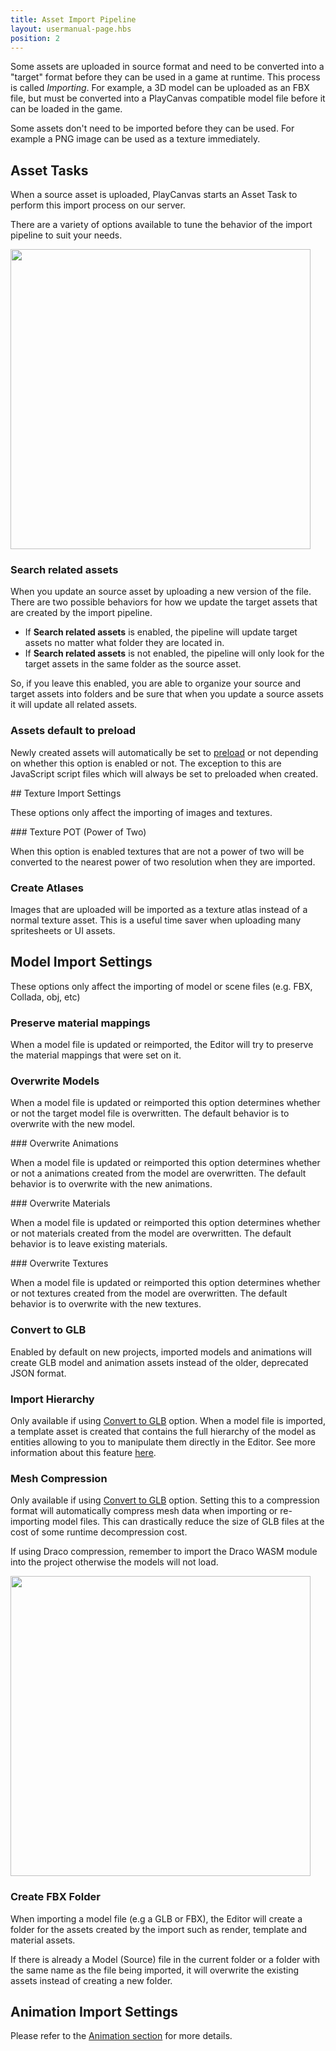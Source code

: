 ```yaml
---
title: Asset Import Pipeline
layout: usermanual-page.hbs
position: 2
---
```


Some assets are uploaded in source format and need to be converted into a "target" format before they can be used in a game at runtime. This process is called *Importing*. For example, a 3D model can be uploaded as an FBX file, but must be converted into a PlayCanvas compatible model file before it can be loaded in the game.

Some assets don't need to be imported before they can be used. For example a PNG image can be used as a texture immediately.

## Asset Tasks

When a source asset is uploaded, PlayCanvas starts an Asset Task to perform this import process on our server.

There are a variety of options available to tune the behavior of the import pipeline to suit your needs.

<img loading="lazy" src="/images/user-manual/assets/import-pipeline/asset-tasks.png" width="480px">

### Search related assets

When you update an source asset by uploading a new version of the file. There are two possible behaviors for how we update the target assets that are created by the import pipeline.

* If **Search related assets** is enabled, the pipeline will update target assets no matter what folder they are located in.
* If **Search related assets** is not enabled, the pipeline will only look for the target assets in the same folder as the source asset.

So, if you leave this enabled, you are able to organize your source and target assets into folders and be sure that when you update a source assets it will update all related assets.

### Assets default to preload

Newly created assets will automatically be set to [preload][2] or not depending on whether this option is enabled or not. The exception to this are JavaScript script files which will always be set to preloaded when created.

## Texture Import Settings

These options only affect the importing of images and textures.

### Texture POT (Power of Two)

When this option is enabled textures that are not a power of two will be converted to the nearest power of two resolution when they are imported.

### Create Atlases

Images that are uploaded will be imported as a texture atlas instead of a normal texture asset. This is a useful time saver when uploading many spritesheets or UI assets.

## Model Import Settings

These options only affect the importing of model or scene files (e.g. FBX, Collada, obj, etc)

### Preserve material mappings

When a model file is updated or reimported, the Editor will try to preserve the material mappings that were set on it.

### Overwrite Models

When a model file is updated or reimported this option determines whether or not the target model file is overwritten. The default behavior is to overwrite with the new model.

### Overwrite Animations

When a model file is updated or reimported this option determines whether or not a animations created from the model are overwritten. The default behavior is to overwrite with the new animations.

### Overwrite Materials

When a model file is updated or reimported this option determines whether or not materials created from the model are overwritten. The default behavior is to leave existing materials.

### Overwrite Textures

When a model file is updated or reimported this option determines whether or not textures created from the model are overwritten. The default behavior is to overwrite with the new textures.

### Convert to GLB

Enabled by default on new projects, imported models and animations will create GLB model and animation assets instead of the older, deprecated JSON format.

### Import Hierarchy

Only available if using [Convert to GLB](#convert-to-glb) option. When a model file is imported, a template asset is created that contains the full hierarchy of the model as entities allowing to you to manipulate them directly in the Editor. See more information about this feature [here][3].

### Mesh Compression

Only available if using [Convert to GLB](#convert-to-glb) option. Setting this to a compression format will automatically compress mesh data when importing or re-importing model files. This can drastically reduce the size of GLB files at the cost of some runtime decompression cost.

If using Draco compression, remember to import the Draco WASM module into the project otherwise the models will not load.

<img loading="lazy" src="/images/user-manual/assets/import-pipeline/draco-import-button.png" width="480px">

### Create FBX Folder

When importing a model file (e.g a GLB or FBX), the Editor will create a folder for the assets created by the import such as render, template and material assets.

If there is already a Model (Source) file in the current folder or a folder with the same name as the file being imported, it will overwrite the existing assets instead of creating a new folder.

## Animation Import Settings

Please refer to the [Animation section][4] for more details.

[2]: /user-manual/assets/preloading-and-streaming/
[3]: /user-manual/assets/import-pipeline/import-hierarchy/
[4]: /user-manual/assets/animation/
